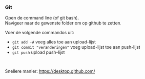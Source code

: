 ### Git

Open de command line (of git bash).<br/>
Navigeer naar de gewenste folder om op github te zetten.

Voer de volgende commandos uit:
- ``git add -A`` voeg alles toe aan upload-lijst
- ``git commit "veranderingen"`` voeg upload-lijst toe aan push-lijst
- ``git push`` upload push-lijst

<br/>

Snellere manier:
https://desktop.github.com/
